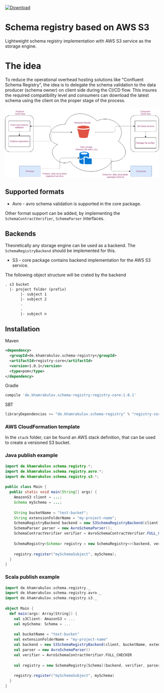 [![Download](https://api.bintray.com/packages/htimur/maven/s3-schema-registry/images/download.svg)](https://bintray.com/htimur/maven/s3-schema-registry/_latestVersion)

# Schema registry based on AWS S3

Lightweight schema registry implementation with AWS S3 service as the storage engine.

# The idea

To reduce the operational overhead hosting solutions like "Confluent Schema Registry", the idea is to delegate the schema validation to the data producer (schema owner) on client side during the CI/CD flow. This insures the required compatibility level and consumers can download the latest schema using the client on the proper stage of the process.

![alt text](https://github.com/htimur/s3-schema-registry/raw/master/docs/process.png "Solution design")

## Supported formats

* Avro - avro schema validation is supported in the core package.

Other format support can be added, by implementing the `SchemaContractVerifier`, `SchemaParser` interfaces.

## Backends

Theoretically any storage engine can be used as a backend. The `SchemaRegistryBackend` should be implemented for this.

* S3 - core package contains backend implementation for the AWS S3 service.

The following object structure will be crated by the backend
```
. s3 bucket
  |- project folder (prefix)
       |- subject 1
       |- subject 2
       .
       .
       |- subject n 

```

## Installation

Maven
```xml
<dependency>
  <groupId>de.khamrakulov.schema-registry</groupId>
  <artifactId>registry-core</artifactId>
  <version>1.0.1</version>
  <type>pom</type>
</dependency>
```

Gradle
```groovy
compile 'de.khamrakulov.schema-registry:registry-core:1.0.1'
```

SBT
```scala
libraryDependencies += "de.khamrakulov.schema-registry" % "registry-core" % "1.0.1"
```

### AWS CloudFormation template

In the `stack` folder, can be found an AWS stack definition, that can be used to create a versioned S3 bucket.

### Java publish example

```java
import de.khamrakulov.schema.registry.*;
import de.khamrakulov.schema.registry.avro.*;
import de.khamrakulov.schema.registry.s3.*;

public class Main {
  public static void main(String[] args) {
    AmazonS3 client = ...;
    Schema mySchema = ...;
    
    String bucketName = "test-bucket";
    String extensionFolderName = "my-project-name";
    SchemaRegistryBackend backend = new S3SchemaRegistryBackend(client, bucketName, extensionFolderName);
    SchemaParser parser = new AvroSchemaParser();
    SchemaContractVerifier verifier = AvroSchemaContractVerifier.FULL_CHECKER;
    
    SchemaRegistry<Schema> registry = new SchemaRegistry<>(backend, verifier, parser);
    
    registry.register("mySchemaSubject", mySchema);
  }
}
```

### Scala publish example

```scala
import de.khamrakulov.schema.registry._
import de.khamrakulov.schema.registry.avro._
import de.khamrakulov.schema.registry.s3._

object Main {
  def main(args: Array[String]) {
    val s3Client: AmazonS3 = ...
    val mySchema: Schema = ...
    
    val bucketName = "test-bucket"
    val extensionFolderName = "my-project-name"
    val backend = new S3SchemaRegistryBackend(client, bucketName, extensionFolderName)
    val parser = new AvroSchemaParser()
    val verifier = AvroSchemaContractVerifier.FULL_CHECKER
    
    val registry = new SchemaRegistry[Schema](backend, verifier, parser)
    
    registry.register("mySchemaSubject", mySchema)
  }
}
```